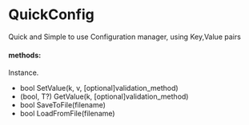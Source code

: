 # QuickConfig
Quick and Simple to use Configuration manager, using Key,Value pairs

#### methods:
Instance.
*  bool SetValue<T>(k, v, [optional]validation_method)
*  (bool, T?) GetValue<T>(k, [optional]validation_method)
*  bool SaveToFile(filename)
*  bool LoadFromFile(filename)
